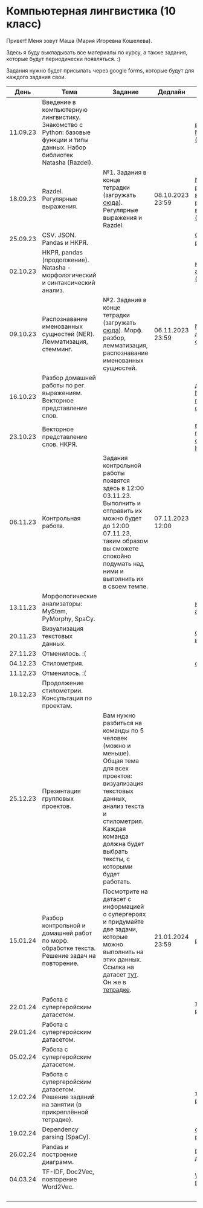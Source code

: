 # Компьютерная лингвистика (10 класс)
Привет! Меня зовут Маша (Мария Игоревна Кошелева).

Здесь я буду выкладывать все материалы по курсу, а также задания, которые будут периодически появляться. :)

Задания нужно будет присылать через google forms, которые будут для каждого задания свои.

| День | Тема | Задание | Дедлайн | Материалы |
|---------|---------|---------|---------|---------|
| 11.09.23 | Введение в компьютерную лингвистику. Знакомство с Python: базовые функции и типы данных. Набор библиотек Natasha (Razdel).|         |         | [введение и Natasha](https://colab.research.google.com/drive/1n5gN2wmVP3j9YEhNoQb-_vBSes4r83qf?usp=sharing), [Natasha (Razdel)](https://github.com/natasha/razdel) |
| 18.09.23 | Razdel. Регулярные выражения. | №1. Задания в конце тетрадки (загружать [сюда](https://forms.gle/tD7x6WUuesk6jSru9)). Регулярные выражения и Razdel. | 08.10.2023 23:59 | [Natasha и регулярные выражения](https://colab.research.google.com/drive/10Hrqg1kvoKPr294-rFF3xibY_oBSnrMu?usp=sharing), [регулярные выражения (туториал)](https://res.cloudinary.com/dyd911kmh/image/upload/v1665049611/Marketing/Blog/Regular_Expressions_Cheat_Sheet.pdf) |
| 25.09.23 | CSV. JSON. Pandas и НКРЯ. |         |         | [CSV, JSON, pandas и НКРЯ](https://colab.research.google.com/drive/1ktgU7TeBsSW4wr8vBykGlaxg2-kHPKpi?usp=sharing) |
| 02.10.23 | НКРЯ, pandas (продолжение). Natasha - морфологический и синтаксический анализ. ||| [морф. и синт. анализатор (Natasha)](https://colab.research.google.com/drive/14haQFHvhGoIhwwZlRu_veSlWdh5XOzkB?usp=sharing) |
| 09.10.23 | Распознавание именованных сущностей (NER). Лемматизация, стемминг. | №2. Задания в конце тетрадки (загружать [сюда](https://forms.gle/X7CjDZxk5r5M6aqC7)). Морф. разбор, лемматизация, распознавание именованных сущностей.| 06.11.2023 23:59 | [NER, лемматизация, стемминг](https://colab.research.google.com/drive/1MDGkMpoRLIc0nl6gBEHupltD9p56wHkC?usp=sharing) |
| 16.10.23 | Разбор домашней работы по рег. выражениям. Векторное представление слов. ||| [домашка №1](https://colab.research.google.com/drive/1qL-HHD00pRqLjzttDR9kn582kNCNlINF?usp=sharing), [NLTK, векторное представление слов](https://colab.research.google.com/drive/1uvTd8MrILhEKCLpk7qntH90OnYbZ-NPb?usp=sharing) |
| 23.10.23 | Векторное представление слов. НКРЯ. ||| [векторное представление слова (часть 2)](https://colab.research.google.com/drive/1wvfKT1lOW_vQxIXIEeq2FUj1MO9XtvRK?usp=sharing), [НКРЯ](https://github.com/Whereamiactually/lyceumcompling10/blob/main/Russian%20National%20Corpus.md) |
| 06.11.23 | Контрольная работа. | Задания контрольной работы появятся здесь в 12:00 03.11.23. Выполнить и отправить их можно будет до 12:00 07.11.23, таким образом вы сможете спокойно подумать над ними и выполнить их в своем темпе. | 07.11.2023 12:00 ||
| 13.11.23 | Морфологические анализаторы: MyStem, PyMorphy, SpaCy. |         |         | [морфологические анализаторы](https://colab.research.google.com/drive/1IXWn9lgQEWpA6cJ3XoyEzzeXcC9vCT_L?usp=sharing) |
| 20.11.23 | Визуализация текстовых данных. |         |         | [статистика и визуализация](https://colab.research.google.com/drive/1bq-VOPmyQUo0SN02jeWzP9uEI0zF0Esh?usp=sharing) |
| 27.11.23 | Отменилось. :( ||||
| 04.12.23 | Стилометрия. ||| [стилометрия](https://colab.research.google.com/drive/1aX_WsIYryYXY5lkood9qdLKHw3wMS_se?usp=sharing) |
| 11.12.23 | Отменилось. :( ||||
| 18.12.23 | Продолжение стилометрии. Консультация по проектам. ||||
| 25.12.23 | Презентация групповых проектов. | Вам нужно разбиться на команды по 5 человек (можно и меньше). Общая тема для всех проектов: визуализация текстовых данных, анализ текста и стилометрия. Каждая команда должна будет выбрать тексты, с которыми будет работать. ||| 
| 15.01.24 | Разбор контрольной и домашней работ по морф. обработке текста. Решение задач на повторение. | Посмотрите на датасет с информацией о супергероях и придумайте две задачи, которые можно выполнить на этих данных. Ссылка на датасет [тут](https://raw.githubusercontent.com/Whereamiactually/lyceumcompling10/main/Data/superheroes_nlp_dataset.csv). Он же в [тетрадке](https://colab.research.google.com/drive/1OB4TpMoz09zIGExXKQIQVKl6XECo-Zap?usp=sharing). | 21.01.2024 23:59 | [решения](https://colab.research.google.com/drive/1VCJsaz77PAGnq4v5XkVwGWt2-BoH5KVz?usp=sharing) |
| 22.01.24 | Работа с супергеройским датасетом. ||| [тетрадка с разбором](https://colab.research.google.com/drive/1Z9Jh6DorXB7V2tRBONEbgQNsV5H5tQsQ?usp=sharing) |
| 29.01.24 | Работа с супергеройским датасетом. ||||
| 05.02.24 | Работа с супергеройским датасетом. ||||
| 12.02.24 | Работа с супергеройским датасетом. Решение заданий на занятии (в прикреплённой тетрадке). ||| [тетрадка с разбором](https://colab.research.google.com/drive/1Z9Jh6DorXB7V2tRBONEbgQNsV5H5tQsQ?usp=sharing) |
| 19.02.24 | Dependency parsing (SpaCy). ||| [dependency parsing](https://colab.research.google.com/drive/16ISn4TtByn7CWk6V1M43ZZP7DjT0i-xV?usp=sharing) |
| 26.02.24 | Pandas и построение диаграмм. ||| [pandas и диаграммы](https://colab.research.google.com/drive/1JAf2eLMvcOIN8do3AWc5vZue7UY8Kjxn?usp=sharing) |
| 04.03.24 | TF-IDF, Doc2Vec, повторение Word2Vec. ||| [Word2Vec и Doc2Vec](https://colab.research.google.com/drive/1EFSK5xiLWt7tXInnCTS7M2l-6AdN-ESh?usp=sharing) |
||||||
||||||
||||||
||||||
